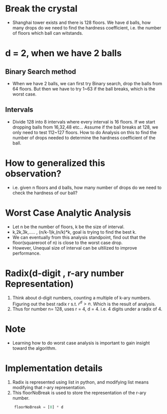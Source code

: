 # Break the crystal
- Shanghai tower exists and there is 128 floors. We have d balls, how many drops do we need to find the hardness coefficient, i.e. the number of floors which ball can witstands.

# d = 2, when we have 2 balls
## Binary Search method
- When we have 2 balls, we can first try Binary search, drop the balls from 64 floors. But then we have to try 1~63 if the ball breaks, which is the worst case.

## Intervals
- Divide 128 into 8 intervals where every interval is 16 floors. If we start dropping balls from 16,32,48 etc... Assume if the ball breaks at 128, we only need to test 112~127 floors. How to do Analysis on this to find the number of drops needed to determine the hardness coefficient of the ball.

# How to generalized this observation?
- i.e. given n floors and d balls, how many number of drops do we need to check the hardness of our ball?

# Worst Case Analytic Analysis
- Let n be the number of floors, k be the size of interval.
- k,2k,3k,..... , (n/k-1)k,(n/k)*k, goal is trying to find the best k.
- We can eventually from this analysis standpoint, find out that the floor(squareroot of n) is close to the worst case drop.
- However, Unequal size of interval can be ultilized to improve performance.
# Radix(d-digit , r-ary number Representation)
1. Think about d-digit numbers, counting a multiple of k-ary numbers. Figuring out the best radix r s.t. $r^d > n$. Which is the result of analysis.
2. Thus for number n= 128, uses r = 4, d = 4. i.e. 4 digits under a radix of 4.

# Note
- Learning how to do worst case analysis is important to gain insight toward the algorithm.

# Implementation details
1. Radix is represented using list in python, and modifying list means modifying that r-ary representation.
2. This floorNoBreak is used to store the representation of the r-ary number.
```python
    floorNoBreak = [0] * d
```
